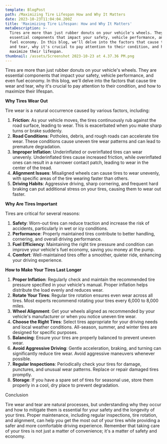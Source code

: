 ```yaml
---
template: BlogPost
path: /Maximizing Tire Lifespan How and Why It Matters
date: 2023-10-23T11:04:04.200Z
title: 'Maximizing Tire Lifespan: How and Why It Matters'
metaDescription: >-
  Tires are more than just rubber donuts on your vehicle's wheels. They are
  essential components that impact your safety, vehicle performance, and even
  fuel economy. In this blog, we'll delve into the factors that cause tire wear
  and tear, why it's crucial to pay attention to their condition, and how to
  maximize their lifespan.
thumbnail: /assets/Screenshot 2023-10-23 at 4.37.36 PM.png
---
```

Tires are more than just rubber donuts on your vehicle's wheels. They are essential components that impact your safety, vehicle performance, and even fuel economy. In this blog, we'll delve into the factors that cause tire wear and tear, why it's crucial to pay attention to their condition, and how to maximize their lifespan.

**Why Tires Wear Out**

Tire wear is a natural occurrence caused by various factors, including:

1. **Friction**: As your vehicle moves, the tires continuously rub against the road surface, leading to wear. This is exacerbated when you make sharp turns or brake suddenly.
2. **Road Conditions**: Potholes, debris, and rough roads can accelerate tire wear. These conditions cause uneven tire wear patterns and can lead to premature degradation.
3. **Improper Inflation**: Underinflated or overinflated tires can wear unevenly. Underinflated tires cause increased friction, while overinflated ones can result in a narrower contact patch, leading to wear in the center of the tread.
4. **Alignment Issues**: Misaligned wheels can cause tires to wear unevenly, with specific areas of the tire wearing faster than others.
5. **Driving Habits**: Aggressive driving, sharp cornering, and frequent hard braking can put additional stress on your tires, causing them to wear out faster.

**Why Are Tires Important**

Tires are critical for several reasons:

1. **Safety**: Worn-out tires can reduce traction and increase the risk of accidents, particularly in wet or icy conditions.
2. **Performance**: Properly maintained tires contribute to better handling, cornering, and overall driving performance.
3. **Fuel Efficiency**: Maintaining the right tire pressure and condition can improve your vehicle's fuel economy, saving you money at the pump.
4. **Comfort**: Well-maintained tires offer a smoother, quieter ride, enhancing your driving experience.

**How to Make Your Tires Last Longer**

1. **Proper Inflation**: Regularly check and maintain the recommended tire pressure specified in your vehicle's manual. Proper inflation helps distribute the load evenly and reduces wear.
2. **Rotate Your Tires**: Regular tire rotation ensures even wear across all tires. Most experts recommend rotating your tires every 6,000 to 8,000 miles.
3. **Wheel Alignment**: Get your wheels aligned as recommended by your vehicle's manufacturer or when you notice uneven tire wear.
4. **Choose the Right Tires**: Select tires appropriate for your driving needs and local weather conditions. All-season, summer, and winter tires are designed for specific purposes.
5. **Balancing**: Ensure your tires are properly balanced to prevent uneven wear.
6. **Avoid Aggressive Driving**: Gentle acceleration, braking, and turning can significantly reduce tire wear. Avoid aggressive maneuvers whenever possible.
7. **Regular Inspections**: Periodically check your tires for damage, punctures, and unusual wear patterns. Replace or repair damaged tires promptly.
8. **Storage**: If you have a spare set of tires for seasonal use, store them properly in a cool, dry place to prevent degradation.

Conclusion

Tire wear and tear are natural processes, but understanding why they occur and how to mitigate them is essential for your safety and the longevity of your tires. Proper maintenance, including regular inspections, tire rotation, and alignment, can help you get the most out of your tires while providing a safer and more comfortable driving experience. Remember that taking care of your tires is not just a matter of convenience; it's a matter of safety and economy.
